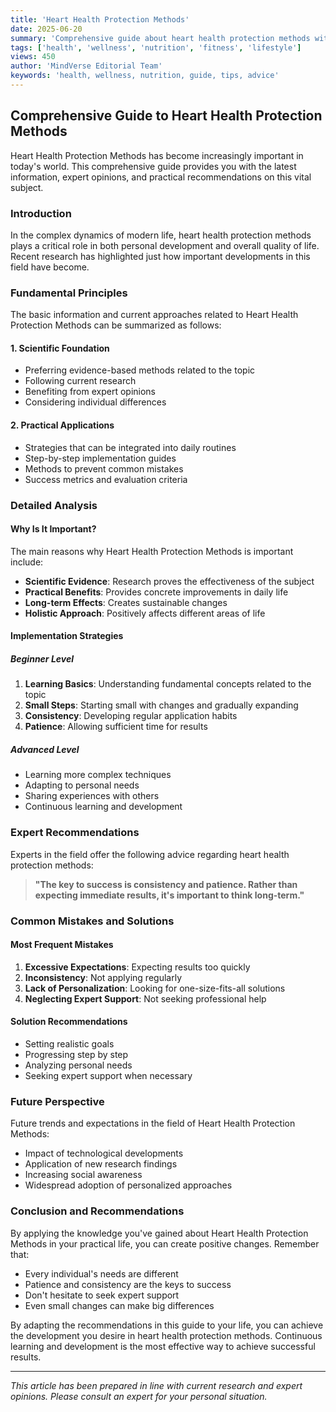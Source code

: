 ```yaml
---
title: 'Heart Health Protection Methods'
date: 2025-06-20
summary: 'Comprehensive guide about heart health protection methods with expert insights and practical advice.'
tags: ['health', 'wellness', 'nutrition', 'fitness', 'lifestyle']
views: 450
author: 'MindVerse Editorial Team'
keywords: 'health, wellness, nutrition, guide, tips, advice'
---
```


## Comprehensive Guide to Heart Health Protection Methods

Heart Health Protection Methods has become increasingly important in today's world. This comprehensive guide provides you with the latest information, expert opinions, and practical recommendations on this vital subject.

### Introduction

In the complex dynamics of modern life, heart health protection methods plays a critical role in both personal development and overall quality of life. Recent research has highlighted just how important developments in this field have become.

### Fundamental Principles

The basic information and current approaches related to Heart Health Protection Methods can be summarized as follows:

#### 1. Scientific Foundation
- Preferring evidence-based methods related to the topic
- Following current research
- Benefiting from expert opinions
- Considering individual differences

#### 2. Practical Applications
- Strategies that can be integrated into daily routines
- Step-by-step implementation guides
- Methods to prevent common mistakes
- Success metrics and evaluation criteria

### Detailed Analysis

#### Why Is It Important?
The main reasons why Heart Health Protection Methods is important include:

- **Scientific Evidence**: Research proves the effectiveness of the subject
- **Practical Benefits**: Provides concrete improvements in daily life
- **Long-term Effects**: Creates sustainable changes
- **Holistic Approach**: Positively affects different areas of life

#### Implementation Strategies

##### Beginner Level
1. **Learning Basics**: Understanding fundamental concepts related to the topic
2. **Small Steps**: Starting small with changes and gradually expanding
3. **Consistency**: Developing regular application habits
4. **Patience**: Allowing sufficient time for results

##### Advanced Level
- Learning more complex techniques
- Adapting to personal needs
- Sharing experiences with others
- Continuous learning and development

### Expert Recommendations

Experts in the field offer the following advice regarding heart health protection methods:

> **"The key to success is consistency and patience. Rather than expecting immediate results, it's important to think long-term."**

### Common Mistakes and Solutions

#### Most Frequent Mistakes
1. **Excessive Expectations**: Expecting results too quickly
2. **Inconsistency**: Not applying regularly
3. **Lack of Personalization**: Looking for one-size-fits-all solutions
4. **Neglecting Expert Support**: Not seeking professional help

#### Solution Recommendations
- Setting realistic goals
- Progressing step by step
- Analyzing personal needs
- Seeking expert support when necessary

### Future Perspective

Future trends and expectations in the field of Heart Health Protection Methods:

- Impact of technological developments
- Application of new research findings
- Increasing social awareness
- Widespread adoption of personalized approaches

### Conclusion and Recommendations

By applying the knowledge you've gained about Heart Health Protection Methods in your practical life, you can create positive changes. Remember that:

- Every individual's needs are different
- Patience and consistency are the keys to success
- Don't hesitate to seek expert support
- Even small changes can make big differences

By adapting the recommendations in this guide to your life, you can achieve the development you desire in heart health protection methods. Continuous learning and development is the most effective way to achieve successful results.

---

*This article has been prepared in line with current research and expert opinions. Please consult an expert for your personal situation.*
